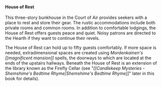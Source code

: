 #### House of Rest

This three-story bunkhouse in the Court of Air provides seekers with a place to rest and store their gear. The rustic accommodations include both private rooms and common rooms. In addition to comfortable lodgings, the House of Rest offers guests peace and quiet. Noisy patrons are directed to the Hearth if they want to continue their revels.

The House of Rest can hold up to fifty guests comfortably. If more space is needed, extradimensional spaces are created using *Mordenkainen's [[magnificent mansion]]* spells, the doorways to which are located at the ends of the upstairs hallways. Beneath the House of Rest is an extension of the library known as the Firefly Cellar (see "*[[Candlekeep Mysteries - Shemshime's Bedtime Rhyme|Shemshime's Bedtime Rhyme]]*" later in this book for details).